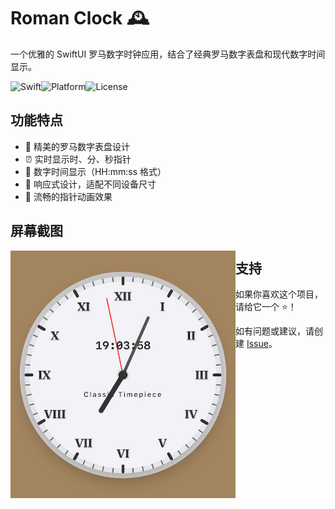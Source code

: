 # Roman Clock 🕰️

一个优雅的 SwiftUI 罗马数字时钟应用，结合了经典罗马数字表盘和现代数字时间显示。

![Swift](https://img.shields.io/badge/Swift-5.9-orange.svg)![Platform](https://img.shields.io/badge/Platform-iOS%2015%2B-blue.svg)![License](https://img.shields.io/badge/License-MIT-green.svg)

## 功能特点

- 🎨 精美的罗马数字表盘设计
- ⏰ 实时显示时、分、秒指针
- 🔢 数字时间显示（HH:mm:ss 格式）
- 📱 响应式设计，适配不同设备尺寸
- 🎯 流畅的指针动画效果

## 屏幕截图

<img src="screenshot.png" alt="screenshot" style="width:360px;" align="left" />

## 支持

如果你喜欢这个项目，请给它一个 ⭐️！

如有问题或建议，请创建 [Issue](https://github.com/swiftuihome/RomanClock/issues)。
